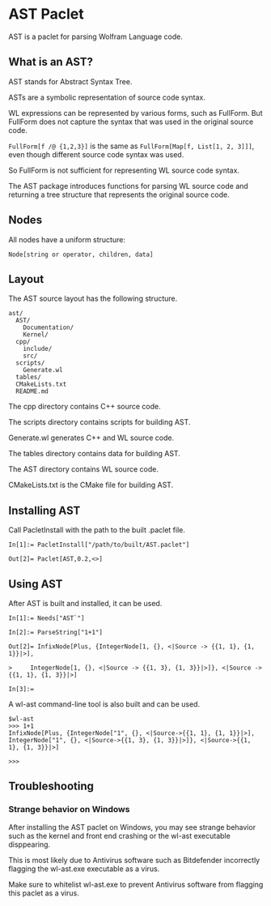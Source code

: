 
# AST Paclet

AST is a paclet for parsing Wolfram Language code.

## What is an AST?

AST stands for Abstract Syntax Tree.

ASTs are a symbolic representation of source code syntax.

WL expressions can be represented by various forms, such as FullForm. But FullForm does not capture
the syntax that was used in the original source code.

`FullForm[f /@ {1,2,3}]` is the same as `FullForm[Map[f, List[1, 2, 3]]]`, even though different source code syntax was used.

So FullForm is not sufficient for representing WL source code syntax.

The AST package introduces functions for parsing WL source code and returning a tree structure that represents the original source code.



## Nodes

All nodes have a uniform structure:

`Node[string or operator, children, data]`







## Layout

The AST source layout has the following structure.

```
ast/
  AST/
    Documentation/
    Kernel/
  cpp/
    include/
    src/
  scripts/
    Generate.wl
  tables/
  CMakeLists.txt
  README.md
```

The cpp directory contains C++ source code.

The scripts directory contains scripts for building AST.

Generate.wl generates C++ and WL source code.

The tables directory contains data for building AST.

The AST directory contains WL source code.

CMakeLists.txt is the CMake file for building AST.










## Installing AST

Call PacletInstall with the path to the built .paclet file.

```
In[1]:= PacletInstall["/path/to/built/AST.paclet"]

Out[2]= Paclet[AST,0.2,<>]

```

## Using AST

After AST is built and installed, it can be used.

```
In[1]:= Needs["AST`"]

In[2]:= ParseString["1+1"]

Out[2]= InfixNode[Plus, {IntegerNode[1, {}, <|Source -> {{1, 1}, {1, 1}}|>],

>     IntegerNode[1, {}, <|Source -> {{1, 3}, {1, 3}}|>]}, <|Source -> {{1, 1}, {1, 3}}|>]

In[3]:=
```


A wl-ast command-line tool is also built and can be used.

```
$wl-ast
>>> 1+1
InfixNode[Plus, {IntegerNode["1", {}, <|Source->{{1, 1}, {1, 1}}|>], IntegerNode["1", {}, <|Source->{{1, 3}, {1, 3}}|>]}, <|Source->{{1, 1}, {1, 3}}|>]

>>>
```



## Troubleshooting

### Strange behavior on Windows

After installing the AST paclet on Windows, you may see strange behavior such as the kernel and front end crashing or the wl-ast executable disppearing.

This is most likely due to Antivirus software such as Bitdefender incorrectly flagging the wl-ast.exe executable as a virus.

Make sure to whitelist wl-ast.exe to prevent Antivirus software from flagging this paclet as a virus.

<!--- bug 236253 --->







